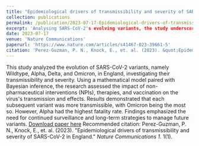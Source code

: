 ```yaml
---
title: "Epidemiological drivers of transmissibility and severity of SARS-CoV-2 in England"
collection: publications
permalink: /publication/2023-07-17-Epidemiological-drivers-of-transmissibility-and-severity-of-SARS-CoV-2-in-England
excerpt: 'Analysing SARS-CoV-2's evolving variants, the study underscores the increasing transmissibility from Wildtype to Omicron and reveals Alpha's unexpected highest fatality rate.'
date: 2023-07-17
venue: 'Nature Communications'
paperurl: 'https://www.nature.com/articles/s41467-023-39661-5'
citation: 'Perez-Guzman, P. N., Knock, E., et. al. (2023). &quot;Epidemiological drivers of transmissibility and severity of SARS-CoV-2 in England.&quot; <i>Nature Communications 1</i>. 1(1).'
---
```

This study analyzed the evolution of SARS-CoV-2 variants, namely Wildtype, Alpha, Delta, and Omicron, in England, investigating their transmissibility and severity. Using a mathematical model paired with Bayesian inference, the research assessed the impact of non-pharmaceutical interventions (NPIs), therapies, and vaccination on the virus's transmission and effects. Results demonstrated that each subsequent variant was more transmissible, with Omicron being the most so. However, Alpha had the highest fatality rate. Findings emphasized the need for continued surveillance and long-term strategies to manage future variants.
[Download paper here](https://www.nature.com/articles/s41467-023-39661-5)
Recommended citation: Perez-Guzman, P. N., Knock, E., et. al. (2023). &quot;Epidemiological drivers of transmissibility and severity of SARS-CoV-2 in England.&quot; <i>Nature Communications 1</i>. 1(1).

<!-- ---
title: "Epidemiological drivers of transmissibility and severity of SARS-CoV-2 in England"
collection: publications
permalink: /publication/2023-07-17-Epidemiological-drivers-of-transmissibility-and-severity-of-SARS-CoV-2-in-England
excerpt: 'This paper is about the number 2. The number 3 is left for future work.'
date: 2023-07-17
venue: 'Nature Communications'
paperurl: 'https://www.nature.com/articles/s41467-023-39661-5'
citation: 'Perez-Guzman, P. N., Knock, E., et. al., (2023). &quot;Epidemiological drivers of transmissibility and severity of SARS-CoV-2 in England.&quot; <i>Nature Communications</i>. 1(2).'

------
This study analyzed the evolution of SARS-CoV-2 variants, namely Wildtype, Alpha, Delta, and Omicron, in England, investigating their transmissibility and severity. Using a mathematical model paired with Bayesian inference, the research assessed the impact of non-pharmaceutical interventions (NPIs), therapies, and vaccination on the virus's transmission and effects. Results demonstrated that each subsequent variant was more transmissible, with Omicron being the most so. However, Alpha had the highest fatality rate. Findings emphasized the need for continued surveillance and long-term strategies to manage future variants.

[Download paper here](https://www.nature.com/articles/s41467-023-39661-5)

Recommended citation: 'Perez-Guzman, P. N., Knock, E., et. al., (2023). &quot;Epidemiological drivers of transmissibility and severity of SARS-CoV-2 in England.&quot; <i>Nature Communications</i>. 1(2).' -->